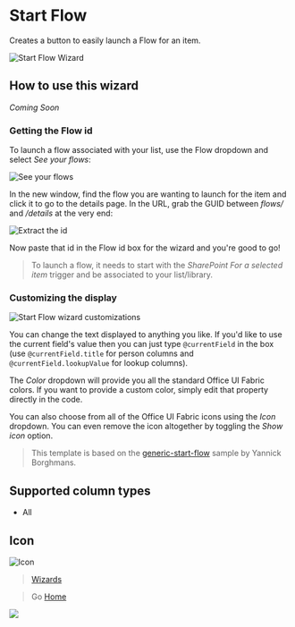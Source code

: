 # Start Flow

Creates a button to easily launch a Flow for an item.

![Start Flow Wizard](../assets/WizardStartFlow.png)

## How to use this wizard

_Coming Soon_

### Getting the Flow id

To launch a flow associated with your list, use the Flow dropdown and select _See your flows_:

![See your flows](../assets/WizardFlow_SeeFlows.png)

In the new window, find the flow you are wanting to launch for the item and click it to go to the details page. In the URL, grab the GUID between _flows/_ and _/details_ at the very end:

![Extract the id](../assets/WizardStartFlow_GetId.png)

Now paste that id in the Flow id box for the wizard and you're good to go!

> To launch a flow, it needs to start with the _SharePoint For a selected item_ trigger and be associated to your list/library.

### Customizing the display

![Start Flow wizard customizations](../assets/WizardStartFlow_Options.gif)

You can change the text displayed to anything you like. If you'd like to use the current field's value then you can just type `@currentField` in the box (use `@currentField.title` for person columns and `@currentField.lookupValue` for lookup columns).

The _Color_ dropdown will provide you all the standard Office UI Fabric colors. If you want to provide a custom color, simply edit that property directly in the code.

You can also choose from all of the Office UI Fabric icons using the _Icon_ dropdown. You can even remove the icon altogether by toggling the _Show icon_ option.

> This template is based on the [generic-start-flow](https://github.com/SharePoint/sp-dev-column-formatting/tree/master/samples/generic-start-flow) sample by Yannick Borghmans.

## Supported column types
- All

## Icon

![Icon](../assets/icons/Flow.png)

> [Wizards](./index.md)

> Go [Home](../index.md)

![](https://pnptelemetry.azurewebsites.net/sp-dev-solutions/solutions/ColumnFormatter/wiki/Wizards/StartFlow)